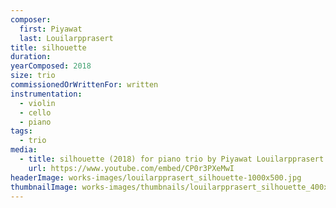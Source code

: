 ```yaml
---
composer:
  first: Piyawat
  last: Louilarpprasert
title: silhouette
duration:
yearComposed: 2018
size: trio
commissionedOrWrittenFor: written
instrumentation:
  - violin
  - cello
  - piano
tags:
  - trio
media:
  - title: silhouette (2018) for piano trio by Piyawat Louilarpprasert
    url: https://www.youtube.com/embed/CP0r3PXeMwI
headerImage: works-images/louilarpprasert_silhouette-1000x500.jpg
thumbnailImage: works-images/thumbnails/louilarpprasert_silhouette_400x200.jpg
---
```

